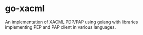 # go-xacml
An implementation of XACML PDP/PAP using golang with libraries implementing PEP and PAP client in various languages.
